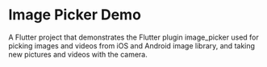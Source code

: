 # Image Picker Demo

A Flutter project that demonstrates the Flutter plugin image_picker used for picking images and 
videos from iOS and Android image library, and taking new pictures and videos with the camera.
